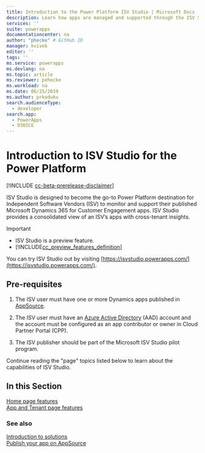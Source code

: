 ```yaml
---
title: Introduction to the Power Platform ISV Studio | Microsoft Docs
description: Learn how apps are managed and supported through the ISV Studio portal.
services: ''
suite: powerapps
documentationcenter: na
author: "phecke" # GitHub ID
manager: kvivek
editor: ''
tags: ''
ms.service: powerapps
ms.devlang: na
ms.topic: article
ms.reviewer: pehecke
ms.workload: na
ms.date: 06/25/2019
ms.author: prkoduku
search.audienceType: 
  - developer
search.app: 
  - PowerApps
  - D365CE
---
```


# Introduction to ISV Studio for the Power Platform

[!INCLUDE [cc-beta-prerelease-disclaimer](../../../../includes/cc-beta-prerelease-disclaimer.md)]

ISV Studio is designed to become the go-to Power Platform destination for
Independent Software Vendors (ISV) to monitor and support their published
Microsoft Dynamics 365 for Customer Engagement apps. ISV Studio provides a
consolidated view of an ISV’s apps with cross-tenant insights.

> [!IMPORTANT]
>
> - ISV Studio is a preview feature.
> - [!INCLUDE[cc_preview_features_definition](../../../../includes/cc-preview-features-definition.md)]

You can try ISV Studio out by visiting [https://isvstudio.powerapps.com/](https://isvstudio.powerapps.com/).

## Pre-requisites

1. The ISV user must have one or more Dynamics apps published in
    [AppSource](https://appsource.microsoft.com/).

2. The ISV user must have an [Azure Active Directory](https://azure.microsoft.com/services/active-directory/) (AAD)
    account and the account must be configured as an app contributor or owner in
    Cloud Partner Portal (CPP).

3. The ISV publisher should be part of the Microsoft ISV Studio pilot program.

Continue reading the "page" topics listed below to learn about the capabilities of ISV Studio.

## In this Section

[Home page features](isv-app-management-homepage.md)  
[App and Tenant page features](isv-app-management-other-pages.md)  

### See also

[Introduction to solutions](introduction-solutions.md)  
[Publish your app on AppSource](publish-app-appsource.md)
